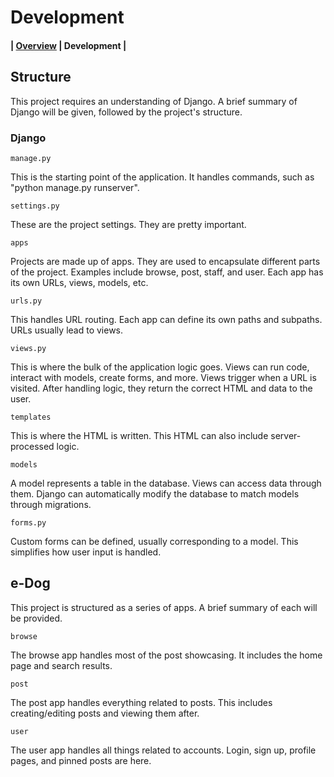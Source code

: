 # Development

#### | [Overview](../README.md) | Development |

## Structure

This project requires an understanding of Django. A brief summary of Django will be given, followed by the project's structure.

### Django

`manage.py`

This is the starting point of the application. It handles commands, such as "python manage.py runserver".

`settings.py`

These are the project settings. They are pretty important.

`apps`

Projects are made up of apps. They are used to encapsulate different parts of the project. Examples include browse, post, staff, and user. Each app has its own URLs, views, models, etc.

`urls.py`

This handles URL routing. Each app can define its own paths and subpaths. URLs usually lead to views.

`views.py`

This is where the bulk of the application logic goes. Views can run code, interact with models, create forms, and more. Views trigger when a URL is visited. After handling logic, they return the correct HTML and data to the user.

`templates`

This is where the HTML is written. This HTML can also include server-processed logic.

`models`

A model represents a table in the database. Views can access data through them. Django can automatically modify the database to match models through migrations.

`forms.py`

Custom forms can be defined, usually corresponding to a model. This simplifies how user input is handled.

## e-Dog

This project is structured as a series of apps. A brief summary of each will be provided.

`browse`
 
The browse app handles most of the post showcasing. It includes the home page and search results.

`post`

The post app handles everything related to posts. This includes creating/editing posts and viewing them after.

`user`

The user app handles all things related to accounts. Login, sign up, profile pages, and pinned posts are here.